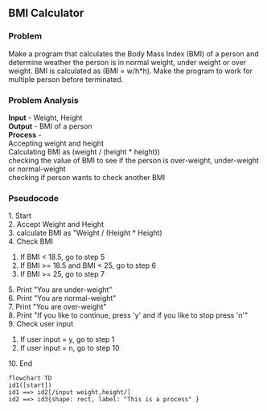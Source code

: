<h2>BMI Calculator</h2>
<h3>Problem</h3>
Make a program that calculates the Body Mass Index (BMI) of a person and determine weather the person is
in normal weight, under weight or over weight. BMI is calculated as (BMI = w/h*h). Make the program to
work for multiple person before terminated.

<h3>Problem Analysis</h3>
<strong>Input</strong> - Weight, Height <br>
<strong>Output</strong> - BMI of a person<br>
<strong>Process</strong> - <br>
Accepting weight and height <br>
Calculating BMI as (weight / (height * height)) <br>
checking the value of BMI to see if the person is over-weight, under-weight or normal-weight <br>
checking if person wants to check another BMI

<h3>Pseudocode</h3>
1. Start <br>
2. Accept Weight and Height <br>
3. calculate BMI as "Weight / (Height * Height) <br>
4. Check BMI <br>
<ol>
      <li>If BMI < 18.5, go to step 5</li>
      <li>If BMI >= 18.5 and BMI < 25, go to step 6</li>
      <li>If BMI >= 25, go to step 7</li>
    </ol>
5. Print "You are under-weight" <br>
6. Print "You are normal-weight" <br>
7. Print "You are over-weight" <br>
8. Print "If you like to continue, press 'y' and if you like to stop press 'n'" <br>
9. Check user input <br>
    <ol>
      <li>If user input = y, go to step 1</li>
      <li>If user input = n, go to step 10</li>
    </ol>
10. End <br>




```mermaid
flowchart TD
id1([start])
id1 ==> id2[/input weight,height/]
id2 ==> id3{shape: rect, label: "This is a process" }

```
